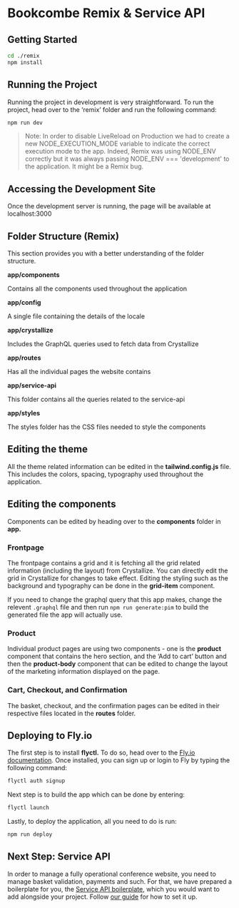 # Bookcombe Remix & Service API

## Getting Started

```bash
cd ./remix
npm install
```

## Running the Project

Running the project in development is very straightforward. To run the project, head over to the ‘remix’ folder and run the following command:

```bash
npm run dev
```

> Note: In order to disable LiveReload on Production we had to create a new NODE_EXECUTION_MODE variable to indicate the correct execution mode to the app.
> Indeed, Remix was using NODE_ENV correctly but it was always passing NODE_ENV === 'development' to the application.
> It might be a Remix bug.


## Accessing the Development Site

Once the development server is running, the page will be available at localhost:3000

## Folder Structure (Remix)

This section provides you with a better understanding of the folder structure.

**app/components**

Contains all the components used throughout the application

**app/config**

A single file containing the details of the locale

**app/crystallize**

Includes the GraphQL queries used to fetch data from Crystallize

**app/routes**

Has all the individual pages the website contains

**app/service-api**

This folder contains all the queries related to the service-api

**app/styles**

The styles folder has the CSS files needed to style the components

## Editing the theme

All the theme related information can be edited in the **tailwind.config.js** file. This includes the colors, spacing, typography used throughout the application.

## Editing the components

Components can be edited by heading over to the **components** folder in **app.** 

### Frontpage

The frontpage contains a grid and it is fetching all the grid related information (including the layout) from Crystallize. You can directly edit the grid in Crystallize for changes to take effect. Editing the styling such as the background and typography can be done in the **grid-item** component.

If you need to change the graphql query that this app makes, change the relevent `.graphql` file and then run `npm run generate:pim` to build the generated file the app will actually use.

### Product

Individual product pages are using two components - one is the **product** component that contains the hero section, and the ‘Add to cart’ button and then the **product-body** component that can be edited to change the layout of the marketing information displayed on the page.

### Cart, Checkout, and Confirmation

The basket, checkout, and the confirmation pages can be edited in their respective files located in the **routes** folder.

## Deploying to Fly.io

The first step is to install **flyctl.** To do so, head over to the [Fly.io documentation](https://fly.io/docs/getting-started/installing-flyctl/). Once installed, you can sign up or login to Fly by typing the following command:

```bash
flyctl auth signup
```

Next step is to build the app which can be done by entering:

```bash
flyctl launch
```

Lastly, to deploy the application, all you need to do is run:

```bash
npm run deploy
```
## Next Step: Service API

In order to manage a fully operational conference website, you need to manage basket validation, payments and such. For that, we have prepared a boilerplate for you, the [Service API boilerplate](https://crystallize.com/learn/open-source/boilerplates/service-api), which you would want to add alongside your project. Follow [our guide](https://crystallize.com/learn/open-source/boilerplates/service-api) for how to set it up.
